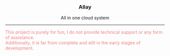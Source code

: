 <div align="center">

<h3 align="center">Allay</h3>
<p align="center">All in one cloud system</p>

</div>

---

<p style="color: lightcoral;">
This project is purely for fun; I do not provide technical support or any form of assistance.<br>
Additionally, it is far from complete and still in the early stages of development.
</p>